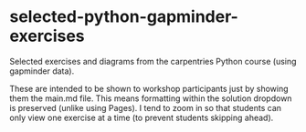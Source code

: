 # selected-python-gapminder-exercises
Selected exercises and diagrams from the carpentries Python course (using gapminder data). 

These are intended to be shown to workshop participants just by showing them the main.md file. This means formatting within the solution dropdown is preserved (unlike using Pages). I tend to zoom in so that students can only view one exercise at a time (to prevent students skipping ahead).

